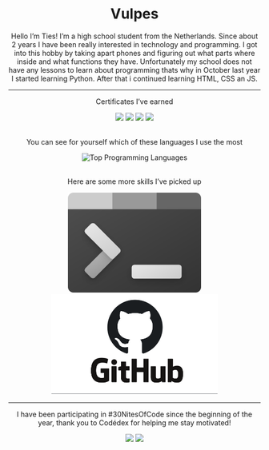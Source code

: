 <h1 align="center">
  Vulpes
</h1>
<p align="center">
  Hello I’m Ties! I’m a high school student from the Netherlands. Since about 2 years I have been really interested in technology and programming. I got into this hobby by taking apart phones and figuring out what parts where inside and what functions they have. Unfortunately my school does not have any lessons to learn about programming thats why in October last year I started learning Python. After that i continued learning HTML, CSS an JS.   
</p>
<hr>
<p align="center">
  Certificates I’ve earned
</p>
<div display="flex" align="center">
  <img src="https://github.com/VulpesLag0pus/Group-Project-Vulpes/blob/main/Vulpes/CSS-certificate.png?raw=true" width="24%">
  <img src ="https://github.com/VulpesLag0pus/Group-Project-Vulpes/blob/main/Vulpes/HTML-certificate.png?raw=true" width="24%">
  <img src="https://github.com/VulpesLag0pus/Group-Project-Vulpes/blob/main/Vulpes/JS-certificate.png?raw=true" width="24%">
  <img src="https://github.com/VulpesLag0pus/Group-Project-Vulpes/blob/main/Vulpes/Python-Certificate.png?raw=true" width="24%">
</div>
<br>
<p align="center">
  You can see for yourself which of these languages I use the most
</p>
<div align="center">
  <img src="https://github-readme-stats.vercel.app/api/top-langs/?username=VulpesLag0pus&theme=tokyonight" width="400" height="200" alt="Top Programming Languages">
</div>
<br>
<p align="center">
  Here are some more skills I’ve picked up
</p>
<div display="flex" align="center" width="40%">
  <img src="https://github.com/VulpesLag0pus/Images-readme-file/blob/main/terminal.png?raw=true"height="200">
  <img src="https://github.com/VulpesLag0pus/Images-readme-file/blob/main/Screenshot%202024-03-20%20at%2022.41.59.png?raw=true"height="200"">
</div>
<hr>
<p align="center">
  I have been participating in #30NitesOfCode since the beginning of the year, thank you to Codédex for helping me stay motivated!
</p>
<div align="center" display="flex">
  <img src="https://www.codedex.io/images/code-nights/evolved-neutral-duck.gif">
  <img src="https://www.codedex.io/images/code-nights/evolved-happy-dinosaur.gif">
</div>
